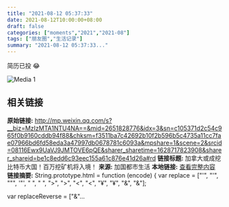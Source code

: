 ```yaml
---
title: "2021-08-12 05:37:33"
date: 2021-08-12T10:00:00+08:00
draft: false
categories: ["moments","2021","2021-08"]
tags: ["朋友圈","生活记录"]
summary: "2021-08-12 05:37:33..."
---
```


简历已投 😂

![Media 1](/Moments/photos/2021-08-12/202108120537330.jpg)

## 相关链接

**原始链接:** http://mp.weixin.qq.com/s?__biz=MzIzMTA1NTU4NA==&mid=2651828776&idx=3&sn=c105371d2c54c965f0b9160cddb94f88&chksm=f3511ba7c42692b10f2b596b5c4735a11cc7fae07966bd6fd58eda3a47997db0678781c6093a&mpshare=1&scene=2&srcid=08116Ewx9UaVJ9JMTOVE6pQE&sharer_sharetime=1628717823908&sharer_shareid=be1c8edd6c93eec155a61c876e41d26a#rd
**链接标题:** 加拿大或成挖比特币大国！百万挖矿机将入境！
**来源:** 加国都市生活
**本地链接:** [查看完整内容](/link_content/2021/08/2021-08-12/link_content/)
**链接摘要:** String.prototype.html = function (encode) {
  var replace = ["&#39;", "'", "&quot;", '"', "&nbsp;", " ", "&gt;", ">", "&lt;", "<", "&yen;", "¥", "&amp;", "&"];
 
 
 
 
 
  
  var replaceReverse = ["&"...

